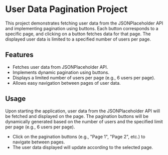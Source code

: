 # User Data Pagination Project

This project demonstrates fetching user data from the JSONPlaceholder API and implementing pagination using buttons. Each button corresponds to a specific page, and clicking on a button fetches data for that page. The displayed user data is limited to a specified number of users per page.

## Features

- Fetches user data from JSONPlaceholder API.
- Implements dynamic pagination using buttons.
- Displays a limited number of users per page (e.g., 6 users per page).
- Allows easy navigation between pages of user data.

## Usage

Upon starting the application, user data from the JSONPlaceholder API will be fetched and displayed on the page. The pagination buttons will be dynamically generated based on the number of users and the specified limit per page (e.g., 6 users per page).

- Click on the pagination buttons (e.g., "Page 1", "Page 2", etc.) to navigate between pages.
- The user data displayed will update according to the selected page.
